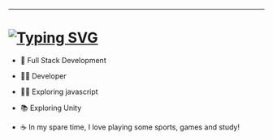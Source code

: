 

---
<h1>
<a href="https://git.io/typing-svg"><img src="https://readme-typing-svg.herokuapp.com?font=Fira+Code&size=30&pause=1000&color=67D7B0&width=435&lines=About+Me" alt="Typing SVG" /></a>
</h1>

- :rocket: Full Stack Development

- :surfing_woman: Developer

- :surfing_woman: Exploring javascript

- :books: Exploring Unity

- :coffee: In my spare time, I love playing some sports, games and study!





